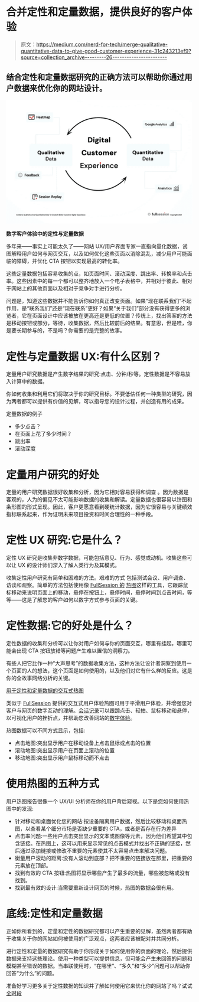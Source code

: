 # 合并定性和定量数据，提供良好的客户体验

> 原文：<https://medium.com/nerd-for-tech/merge-qualitative-quantitative-data-to-give-good-customer-experience-31c243213ef9?source=collection_archive---------26----------------------->

## 结合定性和定量数据研究的正确方法可以帮助你通过用户数据来优化你的网站设计。

![](img/4dd828b0622cc77f2ece622189a7a8be.png)

**数字客户体验中的定性与定量数据**

多年来——事实上可能太久了——网站 UX/用户界面专家一直指向量化数据，试图解释用户如何与网页交互，以及如何优化这些页面以消除混乱，减少用户可能面临的障碍，并优化 CTA 按钮以实现最高的转化率。

这些定量数据包括容易收集的点，如页面时间、滚动深度、跳出率、转换率和点击率。这些因素中的每一个都可以整齐地放入一个电子表格中，并相对于彼此、相对于网站上的其他页面以及相对于竞争对手进行分析。

问题是，知道这些数据并不能告诉你如何真正改变页面。如果“现在联系我们”不起作用，是“联系我们”还是“现在联系”更好？如果“关于我们”部分没有获得更多的浏览者，它在页面设计中应该被放在更高还是更低的位置？传统上，找出答案的方法是移动按钮或部分，等待，收集数据，然后比较前后的结果。有意思，但是哇，你是要长期参与的，不是吗？你需要的是完整的故事。

# 定性与定量数据 UX:有什么区别？

定量用户研究数据是产生数字结果的研究:点击、分钟/秒等。定性数据是不容易放入计算中的数据。

你如何收集和利用它们将取决于你的研究目标。不要低估任何一种类型的研究，因为两者都可以提供有价值的见解，可以指导您的设计过程，并创造有用的成果。

定量数据的例子

*   多少点击？
*   在页面上花了多少时间？
*   跳出率
*   滚动深度

# 定量用户研究的好处

定量的用户研究数据很好收集和分析，因为它相对容易获得和调查
。因为数据是客观的，人为的偏见不太可能影响数据的收集和解读。定量数据也很容易以饼图和条形图的形式呈现。因此，客户更愿意看到硬统计数据，因为它很容易与关键绩效指标联系起来，作为证明未来项目投资和时间合理性的一种手段。

# 定性 UX 研究:它是什么？

定性 UX 研究是收集非数字数据，可能包括意见、行为、感觉或动机。收集这些可以让 UX 的设计师们深入了解人类行为及其模式。

收集定性用户研究有简单和困难的方法。艰难的方式
包括测试会议、用户调查、访谈和观察。简单的方法包括使用像 [FullSession 的](https://www.fullsession.io/) [热图](https://www.fullsession.io/blog/interactive-heatmap/)这样的工具，它跟踪鼠标移动来说明页面上的移动，悬停在按钮上，悬停时间，悬停时间到点击时间，等等——这是了解您的客户如何以数字方式参与页面的关键。

# 定性数据:它的好处是什么？

定性数据的收集和分析可以让你对用户如何与你的页面交互，哪里有挂起，哪里可能会出现 CTA 按钮放错等问题产生难以置信的洞察力。

有些人把它比作一种“大声思考”的数据收集方法，这种方法让设计者洞察到使用一个页面的人的想法，这个页面是如何使用的，以及他们对它有什么样的反应。这是你的全故事网络分析的关键。

[用于定性和定量数据的交互式热图](https://www.fullsession.io/blog/interactive-heatmap/)

类似于 [FullSession](https://www.fullsession.io/) 提供的交互式用户体验热图可用于平滑用户体验，并增强您对客户与网页的数字互动的理解。[会话记录](https://www.fullsession.io/blog/session-recordings-improves-digital-customer-experience/)可以跟踪点击、轻拍、鼠标移动和悬停，以可视化用户的挫折点，并帮助您改善网站的[数字体验](https://www.fullsession.io/blog/what-is-digital-customer-experience/)。

热图数据可以不同方式显示，包括:

*   点击地图:突出显示用户在移动设备上点击鼠标或点击的位置
*   滚动地图:突出显示用户在页面上滚动的位置
*   移动地图:突出显示用户鼠标移动而不点击

# 使用热图的五种方式

用户热图报告很像一个 UX/UI 分析师在你的用户背后窥视。以下是您如何使用热图中的发现:

*   针对移动和桌面优化您的网站:按设备隔离用户数据，然后比较移动和桌面热图，以查看某个细分市场是否缺少重要的 CTA，或者是否存在行为差异
*   点击率问题:一些用户点击突出显示的文本或图像等元素，因为他们希望其中包含链接。在热图上，这可以用来显示常见的点击模式并找出不正确的链接，然后通过添加链接或修改不重要的元素使其不太容易点击来解决问题。
*   衡量用户滚动的距离:没有人滚动到底部？把不重要的链接放在那里，把重要的元素放在顶部。
*   找到有效的 CTA 按钮:热图将显示哪些产生了最多的流量，哪些被忽略或没有找到。
*   找到最有效的设计:当需要重新设计网页的时候，热图的数据会很有用。

# 底线:定性和定量数据

正如你所看到的，定量和定性的数据研究都可以产生重要的见解，虽然两者都有助于收集关于你的网站如何被使用的广泛观点，这两者应该被配对并共同分析。

进行定性和定量的数据研究有助于你形成关于如何使用你的页面的理论，然后提供数据来支持这些理论。使用一种类型可以提供信息，但可能会产生未回答的问题和模糊甚至错误的数据。当串联使用时，“在哪里”、“多久”和“多少”问题可以帮助你回答“为什么”的问题。

准备好学习更多关于定性数据的知识并了解如何使用它来优化你的网站了吗？试试[全时段](https://www.fullsession.io/)